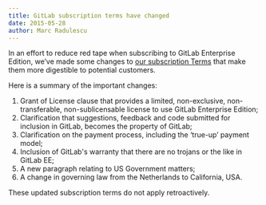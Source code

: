 ```yaml
---
title: GitLab subscription terms have changed
date: 2015-05-28
author: Marc Radulescu
---
```


In an effort to reduce red tape when subscribing to GitLab Enterprise Edition, we’ve made some changes to [our subscription Terms](https://about.gitlab.com/terms/#subscription) that make them more digestible to potential customers.

<!-- more -->

Here is a summary of the important changes:

1. Grant of License clause that provides a limited, non-exclusive, non-transferable, non-sublicensable license to use GitLab Enterprise Edition;
2. Clarification that suggestions, feedback and code submitted for inclusion in GitLab, becomes the property of GitLab;
3. Clarification on the payment process, including the ‘true-up’ payment model;
4. Inclusion of GitLab's warranty that there are no trojans or the like in GitLab EE;
5. A new paragraph relating to US Government matters;
6. A change in governing law from the Netherlands to California, USA.

These updated subscription terms do not apply retroactively.